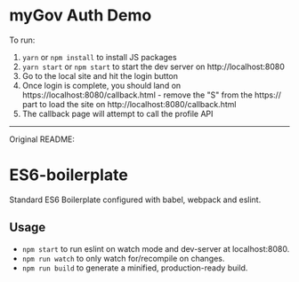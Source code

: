 # myGov Auth Demo
To run:
1. `yarn` or `npm install` to install JS packages
2. `yarn start` or `npm start` to start the dev server on http://localhost:8080
3. Go to the local site and hit the login button
4. Once login is complete, you should land on https://localhost:8080/callback.html - remove the "S" from the https:// part to load the site on http://localhost:8080/callback.html
5. The callback page will attempt to call the profile API

---

Original README:

# ES6-boilerplate
Standard ES6 Boilerplate configured with babel, webpack and eslint.

## Usage
* `npm start` to run eslint on watch mode and dev-server at localhost:8080.
* `npm run watch` to only watch for/recompile on changes.
* `npm run build` to generate a minified, production-ready build.
